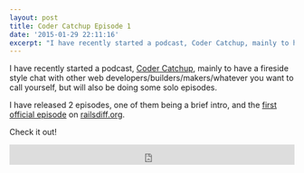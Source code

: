 ```yaml
---
layout: post
title: Coder Catchup Episode 1
date: '2015-01-29 22:11:16'
excerpt: "I have recently started a podcast, Coder Catchup, mainly to have a fireside chat with other web devs but also to get my thoughts out."
---
```


I have recently started a podcast, [Coder Catchup](http://codercatchup.com/), mainly to have a fireside style chat with other web developers/builders/makers/whatever you want to call yourself, but will also be doing some solo episodes.

I have released 2 episodes, one of them being a brief intro, and the [first official episode](http://codercatchup.com/episodes/7227-episode-001-solo-railsdiff-org) on [railsdiff.org](http://railsdiff.org).

Check it out!

<iframe frameborder='0' height='36px' scrolling='no' seamless src='https://simplecast.fm/e/7227?style=light' width='100%'></iframe>
